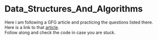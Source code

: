 # Data_Structures_And_Algorithms
Here i am following a GFG article and practicing the questions listed there.</br>
Here is a link to that <a href="https://www.geeksforgeeks.org/must-do-coding-questions-for-companies-like-amazon-microsoft-adobe/" target="_blank">article</a>.</br>
Follow along and check the code in case you are stuck.

